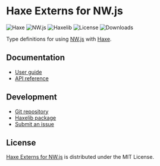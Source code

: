 # Haxe Externs for NW.js
![Haxe](https://flat.badgen.net/badge/haxe/%3E%3D4.2.0/green) ![NW.js](https://flat.badgen.net/badge/nwjs/%3E%3D0.58.0/green) ![Haxelib](https://flat.badgen.net/haxelib/v/nwjs) ![License](https://flat.badgen.net/haxelib/license/nwjs) ![Downloads](https://flat.badgen.net/haxelib/d/nwjs)

Type definitions for using [NW.js](https://nwjs.io) with [Haxe](https://haxe.org).

## Documentation
- [User guide](https://bitbucket.org/cedx/nwjs.hx/wiki)
- [API reference](https://cedx.github.io/nwjs.hx)

## Development
- [Git repository](https://bitbucket.org/cedx/nwjs.hx)
- [Haxelib package](https://lib.haxe.org/p/nwjs)
- [Submit an issue](https://bitbucket.org/cedx/nwjs.hx/issues)

## License
[Haxe Externs for NW.js](https://bitbucket.org/cedx/nwjs.hx) is distributed under the MIT License.
